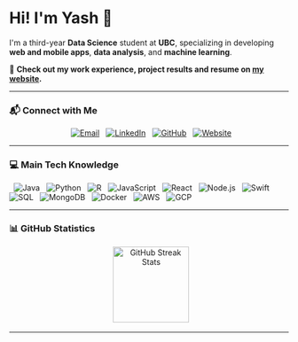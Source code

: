 # Hi! I'm Yash 👋

I'm a third-year **Data Science** student at **UBC**, specializing in developing **web and mobile apps**, **data analysis**, and **machine learning**.

📄 **Check out my work experience, project results and resume on [my website](https://kyash03.com).**

---

### 📬 Connect with Me

<p align="center">
  <a href="mailto:kyash03@student.ubc.ca"><img src="https://img.shields.io/badge/Email-D14836?style=for-the-badge&logo=gmail&logoColor=white" alt="Email"/></a>
  <a href="https://www.linkedin.com/in/kyash03"><img src="https://img.shields.io/badge/LinkedIn-0077B5?style=for-the-badge&logo=linkedin&logoColor=white" alt="LinkedIn"/></a>
  <a href="https://github.com/KYash03"><img src="https://img.shields.io/badge/GitHub-100000?style=for-the-badge&logo=github&logoColor=white" alt="GitHub"/></a>
  <a href="https://kyash03.com"><img src="https://img.shields.io/badge/Website-DC2743?style=for-the-badge&logo=internet-explorer&logoColor=white" alt="Website"/></a>
</p>

---

### 💻 Main Tech Knowledge

<p align="left">
  <img src="https://img.shields.io/badge/JAVA-007396.svg?&style=for-the-badge&logo=java&logoColor=white" alt="Java"/>
  <img src="https://img.shields.io/badge/PYTHON-3776AB.svg?&style=for-the-badge&logo=python&logoColor=white" alt="Python"/>
  <img src="https://img.shields.io/badge/R-276DC3.svg?&style=for-the-badge&logo=r&logoColor=white" alt="R"/>
  <img src="https://img.shields.io/badge/JAVASCRIPT-F7DF1E.svg?&style=for-the-badge&logo=javascript&logoColor=black" alt="JavaScript"/>
  <img src="https://img.shields.io/badge/REACT-61DAFB.svg?&style=for-the-badge&logo=react&logoColor=black" alt="React"/>
  <img src="https://img.shields.io/badge/NODE.JS-339933.svg?&style=for-the-badge&logo=node.js&logoColor=white" alt="Node.js"/>
  <img src="https://img.shields.io/badge/SWIFT-FA7343.svg?&style=for-the-badge&logo=swift&logoColor=white" alt="Swift"/>
  <img src="https://img.shields.io/badge/SQL-4479A1.svg?&style=for-the-badge&logo=sql&logoColor=white" alt="SQL"/>
  <img src="https://img.shields.io/badge/MONGODB-47A248.svg?&style=for-the-badge&logo=mongodb&logoColor=white" alt="MongoDB"/>
  <img src="https://img.shields.io/badge/DOCKER-2496ED.svg?&style=for-the-badge&logo=docker&logoColor=white" alt="Docker"/>
  <img src="https://img.shields.io/badge/AWS-232F3E.svg?&style=for-the-badge&logo=amazon-aws&logoColor=white" alt="AWS"/>
  <img src="https://img.shields.io/badge/GCP-4285F4.svg?&style=for-the-badge&logo=google-cloud&logoColor=white" alt="GCP"/>
</p>

---

### 📊 GitHub Statistics

<p align="center">
  <img height="137px" src="https://github-readme-streak-stats.herokuapp.com/?user=KYash03&theme=nightowl" alt="GitHub Streak Stats"/>
</p>

---
